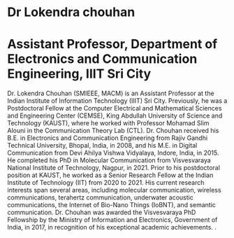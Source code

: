 # Dr Lokendra chouhan
<!DOCTYPE html>
<html lang="en">
<head>
    <meta charset="UTF-8">
    <meta name="viewport" content="width=device-width, initial-scale=1.0">
    <title>Assistant Professor</title>
</head>
<body>
    <h1>Assistant Professor, Department of Electronics and Communication
Engineering, IIIT Sri City</h1>
    <p>Dr. Lokendra Chouhan (SMIEEE, MACM) is an Assistant Professor at the Indian Institute of Information Technology (IIIT) Sri City. Previously, he was a Postdoctoral Fellow at the Computer Electrical and Mathematical Sciences and Engineering Center (CEMSE), King Abdullah University of Science and Technology (KAUST), where he worked with Professor Mohamad Slim Alouni in the Communication Theory Lab (CTL).
Dr. Chouhan received his B.E. in Electronics and Communication Engineering from Rajiv Gandhi Technical University, Bhopal, India, in 2008, and his M.E. in Digital Communication from Devi Ahilya Vishwa Vidyalaya, Indore, India, in 2015. He completed his PhD in Molecular Communication from Visvesvaraya National Institute of Technology, Nagpur, in 2021. Prior to his postdoctoral position at KAUST, he worked as a Senior Research Fellow at the Indian Institute of Technology (IIT) from 2020 to 2021.
His current research interests span several areas, including molecular communication, wireless communications, terahertz communication, underwater acoustic communications, the Internet of Bio-Nano Things (IoBNT), and semantic communication. Dr. Chouhan was awarded the Visvesvaraya PhD Fellowship by the Ministry of Information and Electronics, Government of India, in 2017, in recognition of his exceptional academic achievements.
.</p>
</body>
</html>
